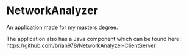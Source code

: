 NetworkAnalyzer
===============

An application made for my masters degree.

The application also has a Java component which can be found here: https://github.com/brian978/NetworkAnalyzer-ClientServer
